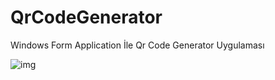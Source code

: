 # QrCodeGenerator
Windows Form Application İle Qr Code Generator Uygulaması

![img](https://github.com/mahmutgulen/QrCodeGenerator/assets/69367981/725c2b4a-be17-4bd7-9760-d8bad5e0a99a)
